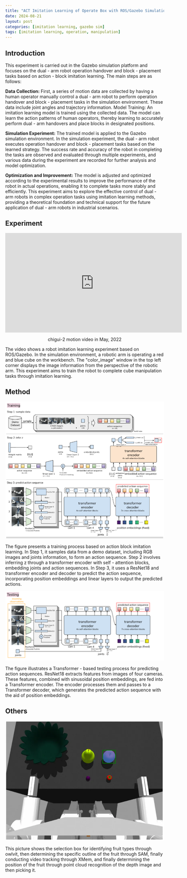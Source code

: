 ```yaml
---
title: "ACT Imitation Learning of Operate Box with ROS/Gazebo Simulation"
date: 2024-08-21
layout: post
categories: [imitation learning, gazebo sim]
tags: [imitation learning, operation, manipulation]
---
```


## Introduction
This experiment is carried out in the Gazebo simulation platform and focuses on the dual - arm robot operation handover and block - placement tasks based on action - block imitation learning. The main steps are as follows:

**Data Collection:** First, a series of motion data are collected by having a human operator manually control a dual - arm robot to perform operation handover and block - placement tasks in the simulation environment. These data include joint angles and trajectory information.
Model Training: An imitation learning model is trained using the collected data. The model can learn the action patterns of human operators, thereby learning to accurately perform dual - arm handovers and place blocks in designated positions.

**Simulation Experiment:** The trained model is applied to the Gazebo simulation environment. In the simulation experiment, the dual - arm robot executes operation handover and block - placement tasks based on the learned strategy. The success rate and accuracy of the robot in completing the tasks are observed and evaluated through multiple experiments, and various data during the experiment are recorded for further analysis and model optimization.

**Optimization and Improvement:** The model is adjusted and optimized according to the experimental results to improve the performance of the robot in actual operations, enabling it to complete tasks more stably and efficiently.
This experiment aims to explore the effective control of dual - arm robots in complex operation tasks using imitation learning methods, providing a theoretical foundation and technical support for the future application of dual - arm robots in industrial scenarios.

## Experiment
<html>
<body>
<div style="text-align: center">
    <iframe width="560" height="315" src="https://www.youtube.com/embed/-zkP5HXGnP4?si=oCwRMgIF-jOYYoM9" title="YouTube video player" frameborder="0" allow="accelerometer; autoplay; clipboard-write; encrypted-media; gyroscope; picture-in-picture; web-share" referrerpolicy="strict-origin-when-cross-origin" allowfullscreen></iframe>
  <p style="margin-top: 10px;">chigui-2 motion video in May, 2022</p>
</div>
</body>
</html>

The video shows a robot imitation learning experiment based on ROS/Gazebo. In the simulation environment, a robotic arm is operating a red and blue cube on the workbench. The "color_image" window in the top left corner displays the image information from the perspective of the robotic arm. This experiment aims to train the robot to complete cube manipulation tasks through imitation learning.

<!-- > A preprint of the paper is available at <kbd><a href="https://arxiv.org/abs/2404.12220" target="_blank" style="text-decoration: none; color: inherit;" >arXiv</a></kbd>
{: .prompt-tip } -->

<!-- , which is submitted to IEEE/RSJ International Conference on Intelligent Robots and Systems (IROS), 2024 -->

<!-- ## Motivation -->
<!-- ![Motivation](/images/slednav/sledinspir.bmp) -->

## Method
![Training](/images/imitation/ACT_training.png)

The figure presents a training process based on action block imitation learning.  In Step 1, it samples data from a demo dataset, including RGB images and joints information, to form an action sequence.  Step 2 involves inferring z through a transformer encoder with self - attention blocks, embedding joints and action sequences.  In Step 3, it uses a ResNet18 and transformer encoder and decoder to predict the action sequence, incorporating position embeddings and linear layers to output the predicted actions.

![Test](/images/imitation/ACT_test.png)

The figure illustrates a Transformer - based testing process for predicting action sequences. ResNet18 extracts features from images of four cameras. These features, combined with sinusoidal position embeddings, are fed into a Transformer encoder. The encoder processes them and passes to a Transformer decoder, which generates the predicted action sequence with the aid of position embeddings.

## Others
![SAM](/images/imitation/fruits.png)

This picture shows the selection box for identifying fruit types through owlvit, then determining the specific outline of the fruit through SAM, finally conducting video tracking through XMem, and finally determining the position of the fruit through point cloud recognition of the depth image and then picking it.

<!-- ![Experiment](/images/slednav/sledtest.bmp)
**Experiment result**: tractor average speed **<font color="red">≈1m/s</font>**, trailer position error **<font color="red"><10cm</font>**, and trailer yaw angle error **<font color="red"><5.25°</font>** (calculated by motion capture system) -->